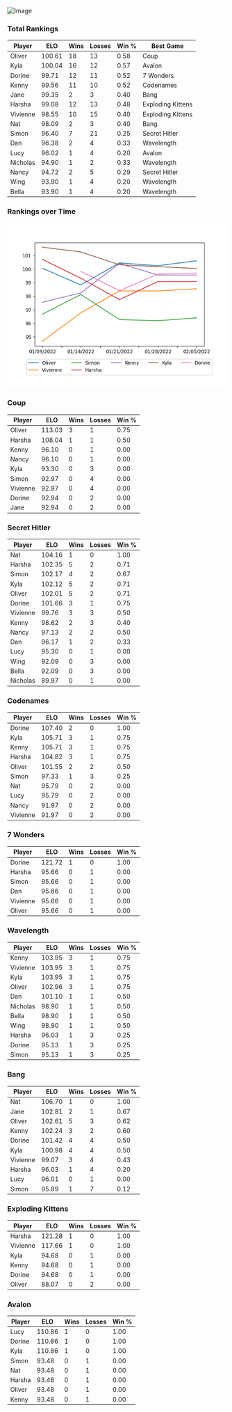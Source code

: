 
![Image](https://media.architecturaldigest.com/photos/618036966ba9675f212cc805/16:9/w_2560%2Cc_limit/SquidGame_Season1_Episode1_00_44_44_16.jpg)

### Total Rankings

| Player | ELO | Wins | Losses | Win % | Best Game |
| --- | --- | --- | --- | --- | --- |
| Oliver | 100.61 | 18 | 13 | 0.58 | Coup |
| Kyla | 100.04 | 16 | 12 | 0.57 | Avalon |
| Dorine | 99.71 | 12 | 11 | 0.52 | 7 Wonders |
| Kenny | 99.56 | 11 | 10 | 0.52 | Codenames |
| Jane | 99.35 | 2 | 3 | 0.40 | Bang |
| Harsha | 99.08 | 12 | 13 | 0.48 | Exploding Kittens |
| Vivienne | 98.55 | 10 | 15 | 0.40 | Exploding Kittens |
| Nat | 98.09 | 2 | 3 | 0.40 | Bang |
| Simon | 96.40 | 7 | 21 | 0.25 | Secret Hitler |
| Dan | 96.38 | 2 | 4 | 0.33 | Wavelength |
| Lucy | 96.02 | 1 | 4 | 0.20 | Avalon |
| Nicholas | 94.90 | 1 | 2 | 0.33 | Wavelength |
| Nancy | 94.72 | 2 | 5 | 0.29 | Secret Hitler |
| Wing | 93.90 | 1 | 4 | 0.20 | Wavelength |
| Bella | 93.90 | 1 | 4 | 0.20 | Wavelength |

### Rankings over Time
![Image](rankings.png)

### Coup

| Player | ELO | Wins | Losses | Win % |
| --- | --- | --- | --- | --- |
| Oliver | 113.03  | 3 | 1 | 0.75 |
| Harsha | 108.04  | 1 | 1 | 0.50 |
| Kenny | 96.10  | 0 | 1 | 0.00 |
| Nancy | 96.10  | 0 | 1 | 0.00 |
| Kyla | 93.30  | 0 | 3 | 0.00 |
| Simon | 92.97  | 0 | 4 | 0.00 |
| Vivienne | 92.97  | 0 | 4 | 0.00 |
| Dorine | 92.94  | 0 | 2 | 0.00 |
| Jane | 92.94  | 0 | 2 | 0.00 |

### Secret Hitler

| Player | ELO | Wins | Losses | Win % |
| --- | --- | --- | --- | --- |
| Nat | 104.16  | 1 | 0 | 1.00 |
| Harsha | 102.35  | 5 | 2 | 0.71 |
| Simon | 102.17  | 4 | 2 | 0.67 |
| Kyla | 102.12  | 5 | 2 | 0.71 |
| Oliver | 102.01  | 5 | 2 | 0.71 |
| Dorine | 101.66  | 3 | 1 | 0.75 |
| Vivienne | 99.76  | 3 | 3 | 0.50 |
| Kenny | 98.62  | 2 | 3 | 0.40 |
| Nancy | 97.13  | 2 | 2 | 0.50 |
| Dan | 96.17  | 1 | 2 | 0.33 |
| Lucy | 95.30  | 0 | 1 | 0.00 |
| Wing | 92.09  | 0 | 3 | 0.00 |
| Bella | 92.09  | 0 | 3 | 0.00 |
| Nicholas | 89.97  | 0 | 1 | 0.00 |

### Codenames

| Player | ELO | Wins | Losses | Win % |
| --- | --- | --- | --- | --- |
| Dorine | 107.40  | 2 | 0 | 1.00 |
| Kyla | 105.71  | 3 | 1 | 0.75 |
| Kenny | 105.71  | 3 | 1 | 0.75 |
| Harsha | 104.82  | 3 | 1 | 0.75 |
| Oliver | 101.55  | 2 | 2 | 0.50 |
| Simon | 97.33  | 1 | 3 | 0.25 |
| Nat | 95.79  | 0 | 2 | 0.00 |
| Lucy | 95.79  | 0 | 2 | 0.00 |
| Nancy | 91.97  | 0 | 2 | 0.00 |
| Vivienne | 91.97  | 0 | 2 | 0.00 |

### 7 Wonders

| Player | ELO | Wins | Losses | Win % |
| --- | --- | --- | --- | --- |
| Dorine | 121.72  | 1 | 0 | 1.00 |
| Harsha | 95.66  | 0 | 1 | 0.00 |
| Simon | 95.66  | 0 | 1 | 0.00 |
| Dan | 95.66  | 0 | 1 | 0.00 |
| Vivienne | 95.66  | 0 | 1 | 0.00 |
| Oliver | 95.66  | 0 | 1 | 0.00 |

### Wavelength

| Player | ELO | Wins | Losses | Win % |
| --- | --- | --- | --- | --- |
| Kenny | 103.95  | 3 | 1 | 0.75 |
| Vivienne | 103.95  | 3 | 1 | 0.75 |
| Kyla | 103.95  | 3 | 1 | 0.75 |
| Oliver | 102.96  | 3 | 1 | 0.75 |
| Dan | 101.10  | 1 | 1 | 0.50 |
| Nicholas | 98.90  | 1 | 1 | 0.50 |
| Bella | 98.90  | 1 | 1 | 0.50 |
| Wing | 98.90  | 1 | 1 | 0.50 |
| Harsha | 96.03  | 1 | 3 | 0.25 |
| Dorine | 95.13  | 1 | 3 | 0.25 |
| Simon | 95.13  | 1 | 3 | 0.25 |

### Bang

| Player | ELO | Wins | Losses | Win % |
| --- | --- | --- | --- | --- |
| Nat | 106.70  | 1 | 0 | 1.00 |
| Jane | 102.81  | 2 | 1 | 0.67 |
| Oliver | 102.61  | 5 | 3 | 0.62 |
| Kenny | 102.24  | 3 | 2 | 0.60 |
| Dorine | 101.42  | 4 | 4 | 0.50 |
| Kyla | 100.98  | 4 | 4 | 0.50 |
| Vivienne | 99.07  | 3 | 4 | 0.43 |
| Harsha | 96.03  | 1 | 4 | 0.20 |
| Lucy | 96.01  | 0 | 1 | 0.00 |
| Simon | 95.89  | 1 | 7 | 0.12 |

### Exploding Kittens

| Player | ELO | Wins | Losses | Win % |
| --- | --- | --- | --- | --- |
| Harsha | 121.28  | 1 | 0 | 1.00 |
| Vivienne | 117.66  | 1 | 0 | 1.00 |
| Kyla | 94.68  | 0 | 1 | 0.00 |
| Kenny | 94.68  | 0 | 1 | 0.00 |
| Dorine | 94.68  | 0 | 1 | 0.00 |
| Oliver | 88.07  | 0 | 2 | 0.00 |

### Avalon

| Player | ELO | Wins | Losses | Win % |
| --- | --- | --- | --- | --- |
| Lucy | 110.86  | 1 | 0 | 1.00 |
| Dorine | 110.86  | 1 | 0 | 1.00 |
| Kyla | 110.86  | 1 | 0 | 1.00 |
| Simon | 93.48  | 0 | 1 | 0.00 |
| Nat | 93.48  | 0 | 1 | 0.00 |
| Harsha | 93.48  | 0 | 1 | 0.00 |
| Oliver | 93.48  | 0 | 1 | 0.00 |
| Kenny | 93.48  | 0 | 1 | 0.00 |